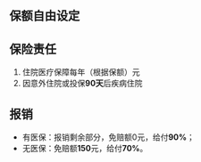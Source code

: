 ## 保额自由设定

## 保险责任
1. 住院医疗保障每年（根据保额）元
2. 因意外住院或投保**90天**后疾病住院

## 报销
- 有医保：报销剩余部分，免赔额0元，给付**90%**；
- 无医保：免赔额**150**元，给付**70%**。